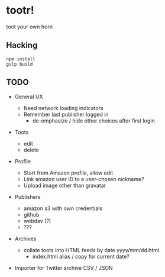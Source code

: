 # tootr!

toot your own horn

## Hacking

```
npm install
gulp build
```

## TODO

* General UX
  * Need network loading indicators
  * Remember last publisher logged in
    * de-emphasize / hide other choices after first login

* Toots
  * edit
  * delete

* Profile
  * Start from Amazon profile, allow edit
  * Link amazon user ID to a user-chosen nickname?
  * Upload image other than gravatar

* Publishers
  * amazon s3 with own credentials
  * github
  * webdav (?)
  * ???

* Archives
  * collate toots into HTML feeds by date yyyy/mm/dd.html
    * index.html alias / copy for current date?

* Importer for Twitter archive CSV / JSON

